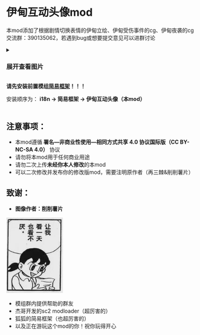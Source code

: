 <h1>伊甸互动头像mod</h1>

本mod添加了根据剧情切换表情的伊甸立绘、伊甸受伤事件的cg、伊甸夜袭的cg
<br>
交流群：390135062，若遇到bug或想要提交意见可以进群讨论

<details><summary><h3>展开查看图片</h3></summary>
 
![image](https://github.com/LooopSpiner/Eden-Visuals-Mod/blob/main/mdImages/01.png)
![image](https://github.com/LooopSpiner/Eden-Visuals-Mod/blob/main/mdImages/02.png)
![image](https://github.com/LooopSpiner/Eden-Visuals-Mod/blob/main/mdImages/03.png)
![image](https://github.com/LooopSpiner/Eden-Visuals-Mod/blob/main/mdImages/04.png)
![image](https://github.com/LooopSpiner/Eden-Visuals-Mod/blob/main/mdImages/05.png)

</details>

<b>请先安装前置模组[**简易框架**](https://github.com/emicoto/SCMLSimpleFramework)！！！</b>

安装顺序为：
<b>i18n → 简易框架 → 伊甸互动头像（本mod）</b>
<br><br>


<h2>注意事项：</h2>

* 本mod遵循<b> 署名—非商业性使用—相同方式共享 4.0 协议国际版（CC BY-NC-SA 4.0） </b>协议
* 请勿将本mod用于任何商业用途
* 请勿二次上传<b>未经你本人修改</b>的本mod
* 可以二次修改并发布你的修改版mod，需要注明原作者（再三棘&削削薯片）

<h2>致谢：</h2>

* <b>图像作者：削削薯片</b>

<img src="https://github.com/LooopSpiner/Eden-Visuals-Mod/blob/main/mdImages/06.png" width="150px">

* 模组群内提供帮助的群友
* 杰哥开发的sc2 modloader（超厉害的）
* 狐狐的简易框架（也超厉害的）
* 以及正在游玩这个mod的你！祝你玩得开心
